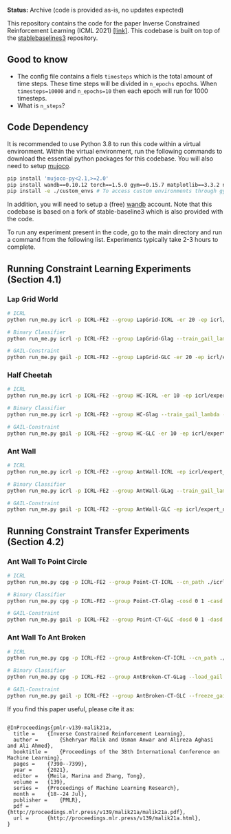 **Status:** Archive (code is provided as-is, no updates expected)

This repository contains the code for the paper Inverse Constrained Reinforcement Learning (ICML 2021) [[link]](https://arxiv.org/abs/2011.09999). This codebase is built on top of the [stablebaselines3](https://github.com/DLR-RM/stable-baselines3) repository.

## Good to know

* The config file contains a fiels `timesteps` which is the total amount of time steps. These time steps will be divided in `n_epochs` epochs. When `timesteps=10000` and `n_epochs=10` then each epoch will run for 1000 timesteps.
* What is `n_steps`?

## Code Dependency

It is recommended to use Python 3.8 to run this code within a virtual environment. Within the virtual environment, run the following commands to download the essential python packages for this codebase. You will also need to setup [mujoco](https://github.com/openai/mujoco-py).

```bash
pip install 'mujoco-py<2.1,>=2.0'
pip install wandb==0.10.12 torch==1.5.0 gym==0.15.7 matplotlib==3.3.2 numpy==1.17.5 cloudpickle==1.2.2 tqdm pandas pillow psutil mpl-scatter-density
pip install -e ./custom_envs # To access custom environments through gym interface
```

In addition, you will need to setup a (free) [wandb](www.wandb.ai) account. Note that this codebase is based on a fork of stable-baseline3 which is also provided with the code.

To run any experiment present in the code, go to the main directory and run a command from the following list. Experiments typically take 2-3 hours to complete.

## Running Constraint Learning Experiments (Section 4.1)

### Lap Grid World

```bash
# ICRL
python run_me.py icrl -p ICRL-FE2 --group LapGrid-ICRL -er 20 -ep icrl/expert_data/LGW -tei LGW-v0 -eei CLGW-v0 -tk 0.01 -cl 20 -clr 0.003 -ft 0.5e5 -ni 10 -bi 20 -dno -dnr -dnc

# Binary Classifier
python run_me.py icrl -p ICRL-FE2 --group LapGrid-Glag --train_gail_lambda -nis -er 20 -ep icrl/expert_data/LGW -tei LGW-v0 -eei CLGW-v0 -tk 0.01 -cl 20 -crc 0.5 -clr 0.01 -ft 10000 --n_steps 2000 -ni 12 -bi 10 -dno -dnr -dnc

# GAIL-Constraint
python run_me.py gail -p ICRL-FE2 --group LapGrid-GLC -er 20 -ep icrl/expert_data/LGW -tei LGW-v0 -eei CLGW-v0 -tk 0.01 -dl 20 -dlr 0.01 -t 120000 --n_steps 2000 -dno -dnr -lc
```

### Half Cheetah

```bash
# ICRL
python run_me.py icrl -p ICRL-FE2 --group HC-ICRL -er 10 -ep icrl/expert_data/HCWithPos-New -tk 0.01 -cl 20 -bi 10 -ft 2e5 -ni 30 -tei HCWithPos-v0 -eei HCWithPosTest-v0 -clr 0.05 -aclr 0.9 -crc 0.5 -psis -ctkno 2.5

# Binary Classifier
python run_me.py icrl -p ICRL-FE2 --group HC-Glag --train_gail_lambda -nis -er 10 -ep icrl/expert_data/HCWithPos-New -tk 0.01 -cl 30 -bi 10 -ft 2e5 -ni 30 -tei HCWithPos-v0 -eei HCWithPosTest-v0 -clr 0.05 -aclr 0.9 -crc 0.5 -psis -ctkno 2.5

# GAIL-Constraint
python run_me.py gail -p ICRL-FE2 --group HC-GLC -er 10 -ep icrl/expert_data/HCWithPos-New -tk 0.01 -t 4e6 -tei HCWithPos-v0 -eei HCWithPosTest-v0 -dl 30 -dlr 0.003 -lc
```
### Ant Wall

```bash
# ICRL
python run_me.py icrl -p ICRL-FE2 --group AntWall-ICRL -ep icrl/expert_data/AntWall -er 45 -cl 40 40 -clr 0.005 -aclr 0.9 -crc 0.6 -bi 5 -ft 2e5 -ni 20 -tei AntWall-v0 -eei AntWallTest-v0 --batch_size 128 --reward_gae_lambda 0.9 --cost_gae_lambda 0.9 --n_epochs 20 --learning_rate 3e-5 --clip_range 0.4 -piv 0.1 -plr 0.05 -psis -tk 0.02 -ctkno 2.5

# Binary Classifier
python run_me.py icrl -p ICRL-FE2 --group AntWall-GLag --train_gail_lambda -nis -ep icrl/expert_data/AntWall -er 45 -cl 40 40 -clr 0.005 -aclr 0.9 -crc 0.6 -bi 5 -ft 2e5 -ni 20 -tei AntWall-v0 -eei AntWallTest-v0 --batch_size 128 --reward_gae_lambda 0.9 --cost_gae_lambda 0.9 --n_epochs 20 --learning_rate 3e-5 --clip_range 0.4 -piv 0.1 -plr 0.05 -psis -tk 0.02 -ctkno 2.5

# GAIL-Constraint
python run_me.py gail -p ICRL-FE2 --group AntWall-GLC -ep icrl/expert_data/AntWall -er 45 -dl 40 40 -dlr 0.005 -t 4e6 -tei AntWall-v0 -eei AntWallTest-v0 --batch_size 128 --reward_gae_lambda 0.9 --n_epochs 20 --learning_rate 3e-5 --clip_range 0.4 -lc
```

## Running Constraint Transfer Experiments (Section 4.2)

### Ant Wall To Point Circle

```bash
# ICRL
python run_me.py cpg -p ICRL-FE2 --group Point-CT-ICRL --cn_path ./icrl/expert_data/ConstraintTransfer/ICRL/Point/files/best_cn_model.pt -cosd 0 1 -casd -1 -tei PointCircle-v0 -eei PointCircleTestBack-v0 -tk 0.01 -t 1.5e6 -plr 1.0

# Binary Classifier
python run_me.py cpg -p ICRL-FE2 --group Point-CT-Glag -cosd 0 1 -casd -1 --load_gail --cn_path ./icrl/expert_data/ConstraintTransfer/GAIL-PPO/Point/files/best_cn_model.pt -tk 0.01 -t 1.5e6 -tei PointCircle-v0 -eei PointCircleTestBack-v0

# GAIL-Constraint
python run_me.py gail -p ICRL-FE2 --group Point-CT-GLC -dosd 0 1 -dasd -1 --freeze_gail_weights --gail_path ./icrl/expert_data/ConstraintTransfer/GAIL/Point/files/gail_discriminator.pt -ep icrl/expert_data/AntWall -er 1 -tk 0.01 -t 1.5e5 -tei PointCircle-v0 -eei PointCircleTestBack-v0
```

### Ant Wall To Ant Broken

```bash
# ICRL
python run_me.py cpg -p ICRL-FE2 --group AntBroken-CT-ICRL --cn_path ./icrl/expert_data/ConstraintTransfer/ICRL/AntBroken/files/best_cn_model.pt -tei AntWallBroken-v0 -eei AntWallBrokenTest-v0 -tk 0.01 --batch_size 128 --reward_gae_lambda 0.9 --n_epochs 20 --learning_rate 3e-5 --clip_range 0.4 -t 2e6 -plr 1.0

# Binary Classifier
python run_me.py cpg -p ICRL-FE2 --group AntBroken-CT-GLag --load_gail --cn_path ./icrl/expert_data/ConstraintTransfer/GAIL/AntBroken/files/gail_discriminator.pt -tei AntWallBroken-v0 -eei AntWallBrokenTest-v0 -tk 0.01 --batch_size 128 --reward_gae_lambda 0.9 --n_epochs 20 --learning_rate 3e-5 --clip_range 0.4 -t 3e6 -plr 1.0

# GAIL-Constraint
python run_me.py gail -p ICRL-FE2 --group AntBroken-CT-GLC --freeze_gail_weights --gail_path ./icrl/expert_data/ConstraintTransfer/GAIL/AntBroken/files/gail_discriminator.pt -ep icrl/expert_data/AntWall -er 2 -tei AntWallBroken-v0 -eei AntWallBrokenTest-v0 -tk 0.01 --batch_size 128 --reward_gae_lambda 0.9 --n_epochs 20 --learning_rate 3e-5 --clip_range 0.4 -t 2e6
```


If you find this paper useful, please cite it as:
```

@InProceedings{pmlr-v139-malik21a,
  title = 	 {Inverse Constrained Reinforcement Learning},
  author =       {Shehryar Malik and Usman Anwar and Alireza Aghasi and Ali Ahmed},
  booktitle = 	 {Proceedings of the 38th International Conference on Machine Learning},
  pages = 	 {7390--7399},
  year = 	 {2021},
  editor = 	 {Meila, Marina and Zhang, Tong},
  volume = 	 {139},
  series = 	 {Proceedings of Machine Learning Research},
  month = 	 {18--24 Jul},
  publisher =    {PMLR},
  pdf = 	 {http://proceedings.mlr.press/v139/malik21a/malik21a.pdf},
  url = 	 {http://proceedings.mlr.press/v139/malik21a.html},
}
```
